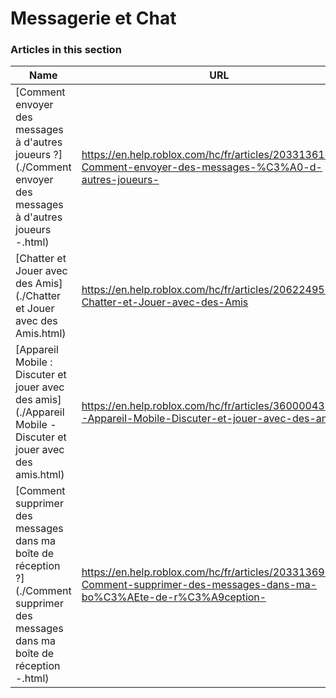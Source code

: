 # Messagerie et Chat  
### Articles in this section
Name|URL
-|-
[Comment envoyer des messages à d'autres joueurs ?](./Comment envoyer des messages à d'autres joueurs -.html) |https://en.help.roblox.com/hc/fr/articles/203313610-Comment-envoyer-des-messages-%C3%A0-d-autres-joueurs-
[Chatter et Jouer avec des Amis](./Chatter et Jouer avec des Amis.html) |https://en.help.roblox.com/hc/fr/articles/206224956-Chatter-et-Jouer-avec-des-Amis
[Appareil Mobile : Discuter et jouer avec des amis](./Appareil Mobile - Discuter et jouer avec des amis.html) |https://en.help.roblox.com/hc/fr/articles/360000432483-Appareil-Mobile-Discuter-et-jouer-avec-des-amis
[Comment supprimer des messages dans ma boîte de réception ?](./Comment supprimer des messages dans ma boîte de réception -.html) |https://en.help.roblox.com/hc/fr/articles/203313690-Comment-supprimer-des-messages-dans-ma-bo%C3%AEte-de-r%C3%A9ception-